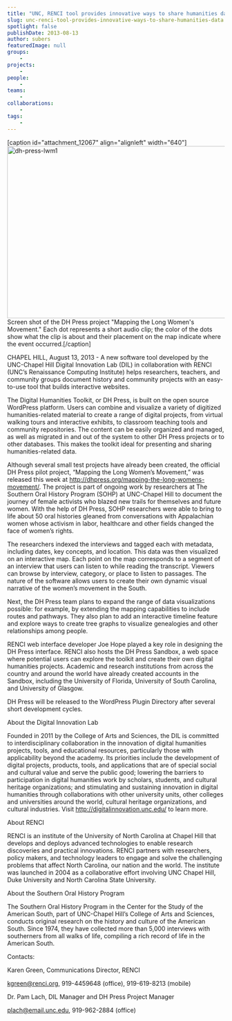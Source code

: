 ```yaml
---
title: "UNC, RENCI tool provides innovative ways to share humanities data"
slug: unc-renci-tool-provides-innovative-ways-to-share-humanities-data
spotlight: false
publishDate: 2013-08-13
author: subers
featuredImage: null
groups:
    - 
projects:
    - 
people:
    - 
teams: 
    - 
collaborations:
    - 
tags:
    - 
---
```

[caption id="attachment_12067" align="alignleft" width="640"]<a href="http://www.renci.org/wp-content/uploads/2013/08/dh-press-lwm1.jpg"><img class="size-large wp-image-12067" alt="dh-press-lwm1" src="http://www.renci.org/wp-content/uploads/2013/08/dh-press-lwm1.jpg" width="640" height="399" /></a> Screen shot of the DH Press project "Mapping the Long Women's Movement." Each dot represents a short audio clip; the color of the dots show what the clip is about and their placement on the map indicate where the event occurred.[/caption]

CHAPEL HILL, August 13, 2013 - A new software tool developed by the UNC-Chapel Hill Digital Innovation Lab (DIL) in collaboration with RENCI (UNC’s Renaissance Computing Institute) helps researchers, teachers, and community groups document history and community projects with an easy-to-use tool that builds interactive websites.

The Digital Humanities Toolkit, or DH Press, is built on the open source WordPress platform. Users can combine and visualize a variety of digitized humanities-related material to create a range of digital projects, from virtual walking tours and interactive exhibits, to classroom teaching tools and community repositories. The content can be easily organized and managed, as well as migrated in and out of the system to other DH Press projects or to other databases. This makes the toolkit ideal for presenting and sharing humanities-related data.

<!--more-->

Although several small test projects have already been created, the official DH Press pilot project, “Mapping the Long Women’s Movement,” was released this week at <a href="http://dhpress.org/mapping-the-long-womens-movement/" target="_blank">http://dhpress.org/mapping-the-long-womens-movement/</a>. The project is part of ongoing work by researchers at The Southern Oral History Program (SOHP) at UNC-Chapel Hill to document the journey of female activists who blazed new trails for themselves and future women. With the help of DH Press, SOHP researchers were able to bring to life about 50 oral histories gleaned from conversations with Appalachian women whose activism in labor, healthcare and other fields changed the face of women’s rights.

The researchers indexed the interviews and tagged each with metadata, including dates, key concepts, and location. This data was then visualized on an interactive map. Each point on the map corresponds to a segment of an interview that users can listen to while reading the transcript. Viewers can browse by interview, category, or place to listen to passages. The nature of the software allows users to create their own dynamic visual narrative of the women’s movement in the South.

Next, the DH Press team plans to expand the range of data visualizations possible: for example, by extending the mapping capabilities to include routes and pathways. They also plan to add an interactive timeline feature and explore ways to create tree graphs to visualize genealogies and other relationships among people.

RENCI web interface developer Joe Hope played a key role in designing the DH Press interface. RENCI also hosts the DH Press Sandbox, a web space where potential users can explore the toolkit and create their own digital humanities projects. Academic and research institutions from across the country and around the world have already created accounts in the Sandbox, including the University of Florida, University of South Carolina, and University of Glasgow.

DH Press will be released to the WordPress Plugin Directory after several short development cycles.

<span class="head2">About the Digital Innovation Lab</span>

Founded in 2011 by the College of Arts and Sciences, the DIL is committed to interdisciplinary collaboration in the innovation of digital humanities projects, tools, and educational resources, particularly those with applicability beyond the academy. Its priorities include the development of digital projects, products, tools, and applications that are of special social and cultural value and serve the public good; lowering the barriers to participation in digital humanities work by scholars, students, and cultural heritage organizations; and stimulating and sustaining innovation in digital humanities through collaborations with other university units, other colleges and universities around the world, cultural heritage organizations, and cultural industries. Visit <a href="http://digitalinnovation.unc.edu/" target="_blank">http://digitalinnovation.unc.edu/</a> to learn more.

<span class="head2">About RENCI</span>

RENCI is an institute of the University of North Carolina at Chapel Hill that develops and deploys advanced technologies to enable research discoveries and practical innovations. RENCI partners with researchers, policy makers, and technology leaders to engage and solve the challenging problems that affect North Carolina, our nation and the world. The institute was launched in 2004 as a collaborative effort involving UNC Chapel Hill, Duke University and North Carolina State University.

<span class="head2">About the Southern Oral History Program</span>

The Southern Oral History Program in the Center for the Study of the American South, part of UNC-Chapel Hill’s College of Arts and Sciences, conducts original research on the history and culture of the American South. Since 1974, they have collected more than 5,000 interviews with southerners from all walks of life, compiling a rich record of life in the American South.

<span class="head2">Contacts:</span>

Karen Green, Communications Director, RENCI

kgreen@renci.org, 919-4459648 (office), 919-619-8213 (mobile)

Dr. Pam Lach, DIL Manager and DH Press Project Manager

plach@email.unc.edu, 919-962-2884 (office)
